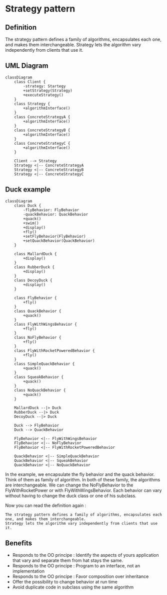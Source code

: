 # Strategy pattern

## Definition

The strategy pattern defines a family of algorithms, encapsulates each one, and makes them interchangeable.
Strategy lets the algorithm vary independently from clients that use it.

## UML Diagram

```mermaid
classDiagram
    class Client {
        -strategy: Startegy
        +setStrategy(Strategy)
        +executeStrategy()
    }
    class Strategy {
        +algorithmInterface()
    }
    class ConcreteStrategyA {
        +algorithmInterface()
    }
    class ConcreteStrategyB {
        +algorithmInterface()
    }
    class ConcreteStrategyC {
        +algorithmInterface()
    }

    Client --> Strategy
    Strategy <|-- ConcreteStrategyA
    Strategy <|-- ConcreteStrategyB
    Strategy <|-- ConcreteStrategyC
```

## Duck example

```mermaid
classDiagram
    class Duck {
        -flyBehavior: FlyBehavior
        -quackBehavior: QuackBehavior
        +quack()
        +swim()
        +display()
        +fly()
        +setFlyBehavior(FlyBehavior)
        +setQuackBehavior(QuackBehavior)
    }

    class MallardDuck {
        +display()
    }
    class RubberDuck {
        +display()
    }
    class DecoyDuck {
        +display()
    }
    
    class FlyBehavior {
        +fly()
    }
    class QuackBehavior {
        +quack()
    }
    class FlyWithWingsBehavior {
        +fly()
    }
    class NoFlyBehavior {
        +fly()
    }
    class FlyWithRocketPoweredBehavior {
        +fly()
    }
    class SimpleQuackBehavior {
        +quack()
    }
    class SqueakBehavior {
        +quack()
    }
    class NoQuackBehavior {
        +quack()
    }

    MallardDuck --|> Duck
    RubberDuck --|> Duck
    DecoyDuck --|> Duck

    Duck --> FlyBehavior
    Duck --> QuackBehavior
    
    FlyBehavior <|-- FlyWithWingsBehavior
    FlyBehavior <|-- NoFlyBehavior
    FlyBehavior <|-- FlyWithRocketPoweredBehavior

    QuackBehavior <|-- SimpleQuackBehavior
    QuackBehavior <|-- SqueakBehavior
    QuackBehavior <|-- NoQuackBehavior
```

In the example, we encapsulate the fly behavior and the quack behavior. Think of them as family of algorithm.
In both of these family, the algorithms are interchangeable. We can change the NoFlyBehavior to the FlyWithRocketPower 
or with FlyWithWingsBehavior.
Each behavior can vary without having to change the duck class or one of his subclass.

Now you can read the definition again :

```text
The strategy pattern defines a family of algorithms, encapsulates each one, and makes them interchangeable.
Strategy lets the algorithm vary independently from clients that use it.
```

## Benefits

* Responds to the OO principe : Identify the aspects of yours application that vary and separate them from hat stays the same.
* Responds to the OO principe : Program to an interface, not an implementation
* Responds to the OO principe : Favor composition over inheritance
* Offer the possibility to change behavior at run time
* Avoid duplicate code in subclass using the same algorithm
